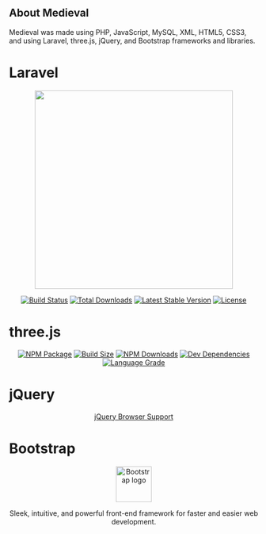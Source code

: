 ## About Medieval

Medieval was made using PHP, JavaScript, MySQL, XML, HTML5, CSS3, and using Laravel, three.js, jQuery, and Bootstrap frameworks and libraries.

# Laravel

<p align="center"><img src="https://res.cloudinary.com/dtfbvvkyp/image/upload/v1566331377/laravel-logolockup-cmyk-red.svg" width="400"></p>

<p align="center">
<a href="https://travis-ci.org/laravel/framework"><img src="https://travis-ci.org/laravel/framework.svg" alt="Build Status"></a>
<a href="https://packagist.org/packages/laravel/framework"><img src="https://poser.pugx.org/laravel/framework/d/total.svg" alt="Total Downloads"></a>
<a href="https://packagist.org/packages/laravel/framework"><img src="https://poser.pugx.org/laravel/framework/v/stable.svg" alt="Latest Stable Version"></a>
<a href="https://packagist.org/packages/laravel/framework"><img src="https://poser.pugx.org/laravel/framework/license.svg" alt="License"></a>
</p>

</p>

# three.js

<p align="center">
<a href="https://www.npmjs.com/package/three" rel="nofollow"><img src="https://camo.githubusercontent.com/38011111766e8b649c2aefd2c419c887fe7d99d7/68747470733a2f2f696d672e736869656c64732e696f2f6e706d2f762f7468726565" alt="NPM Package" data-canonical-src="https://img.shields.io/npm/v/three" style="max-width:100%;"></a>
<a href="https://bundlephobia.com/result?p=three" rel="nofollow"><img src="https://camo.githubusercontent.com/91a1a0529030a2c91db5f311a668767213507664/68747470733a2f2f62616467656e2e6e65742f62756e646c6570686f6269612f6d696e7a69702f7468726565" alt="Build Size" data-canonical-src="https://badgen.net/bundlephobia/minzip/three" style="max-width:100%;"></a>
<a href="https://www.npmtrends.com/three" rel="nofollow"><img src="https://camo.githubusercontent.com/2b64fb28c9e6b21265850f18c75157dd87086a31/68747470733a2f2f696d672e736869656c64732e696f2f6e706d2f64772f7468726565" alt="NPM Downloads" data-canonical-src="https://img.shields.io/npm/dw/three" style="max-width:100%;"></a>
<a href="https://david-dm.org/mrdoob/three.js#info=devDependencies" rel="nofollow"><img src="https://camo.githubusercontent.com/e35e922e64d48cd68411223e85a8487a13b41791/68747470733a2f2f696d672e736869656c64732e696f2f64617669642f6465762f6d72646f6f622f74687265652e6a73" alt="Dev Dependencies" data-canonical-src="https://img.shields.io/david/dev/mrdoob/three.js" style="max-width:100%;"></a>
<a href="https://lgtm.com/projects/g/mrdoob/three.js/" rel="nofollow"><img src="https://camo.githubusercontent.com/b160c5cee844a412e0c7e20b829fc6a97ba72bbd/68747470733a2f2f696d672e736869656c64732e696f2f6c67746d2f616c657274732f6769746875622f6d72646f6f622f74687265652e6a73" alt="Language Grade" data-canonical-src="https://img.shields.io/lgtm/alerts/github/mrdoob/three.js" style="max-width:100%;"></a>
</p>

# jQuery

<p align="center"><a href="https://jquery.com/browser-support/">jQuery Browser Support</a></p>

# Bootstrap
 <p align="center">
  <a href="https://getbootstrap.com/" rel="nofollow">
    <img src="https://camo.githubusercontent.com/a5f1061fb7cedc496c697e46448c39a1e6540184/68747470733a2f2f676574626f6f7473747261702e636f6d2f646f63732f342e332f6173736574732f6272616e642f626f6f7473747261702d736f6c69642e737667" alt="Bootstrap logo" width="72" height="72" data-canonical-src="https://getbootstrap.com/docs/4.3/assets/brand/bootstrap-solid.svg" style="max-width:100%;">
  </a>
  </p>
 <p align="center">
  Sleek, intuitive, and powerful front-end framework for faster and easier web development.
  </p>

